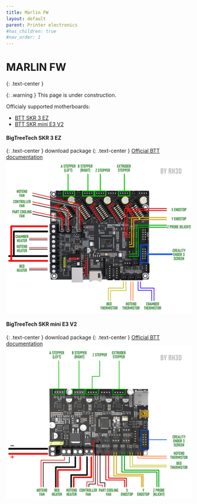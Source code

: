 ```yaml
---
title: Marlin FW
layout: default
parent: Printer electronics
#has_children: true
#nav_order: 1
---
```

# MARLIN FW
{: .text-center }

{: .warning }
This page is under construction.

Officialy supported motherboards:
- [BTT SKR 3 EZ]
- [BTT SKR mini E3 V2]

#### BigTreeTech SKR 3 EZ
{: .text-center }
download package
{: .text-center }
[Official BTT documentation](https://github.com/bigtreetech/SKR-3/tree/master/Hardware%20(SKR%203%20EZ))
![](./assets/images/diagram/SKR3EZ_MARLIN_WD.png)

#### BigTreeTech SKR mini E3 V2
{: .text-center }
download package
{: .text-center }
[Official BTT documentation](https://github.com/bigtreetech/BIGTREETECH-SKR-mini-E3/tree/master/hardware/BTT%20SKR%20MINI%20E3%20V2.0/Hardware)
![](./assets/images/diagram/SKRminiE3v2_MARLIN_WD.png)

[BTT SKR 3 EZ]: https://rh3d.xyz/marlin.html#bigtreetech-skr-3-ez
[BTT SKR mini E3 V2]: https://rh3d.xyz/marlin.html#bigtreetech-skr-mini-e3-v2
